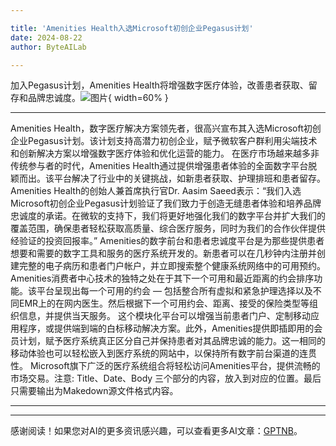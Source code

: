 ```yaml
---

title: 'Amenities Health入选Microsoft初创企业Pegasus计划'
date: 2024-08-22
author: ByteAILab

---
```


加入Pegasus计划，Amenities Health将增强数字医疗体验，改善患者获取、留存和品牌忠诚度。![图片](https://ai-techpark.com/wp-content/uploads/2024/08/Amenities-960x540.jpg){ width=60% }

---

Amenities Health，数字医疗解决方案领先者，很高兴宣布其入选Microsoft初创企业Pegasus计划。该计划支持高潜力初创企业，赋予微软客户群利用尖端技术和创新解决方案以增强数字医疗体验和优化运营的能力。
在医疗市场越来越多非传统参与者的时代，Amenities Health通过提供增强患者体验的全面数字平台脱颖而出。该平台解决了行业中的关键挑战，如新患者获取、护理排班和患者留存。
Amenities Health的创始人兼首席执行官Dr. Aasim Saeed表示：“我们入选Microsoft初创企业Pegasus计划验证了我们致力于创造无缝患者体验和培养品牌忠诚度的承诺。在微软的支持下，我们将更好地强化我们的数字平台并扩大我们的覆盖范围，确保患者轻松获取高质量、综合医疗服务，同时为我们的合作伙伴提供经验证的投资回报率。”
Amenities的数字前台和患者忠诚度平台是为那些提供患者想要和需要的数字工具和服务的医疗系统开发的。新患者可以在几秒钟内注册并创建完整的电子病历和患者门户帐户，并立即搜索整个健康系统网络中的可用预约。Amenities消费者中心技术的独特之处在于其下一个可用和最近距离的约会排序功能。该平台呈现出每一个可用的约会 — 包括整合所有虚拟和紧急护理选择以及不同EMR上的在网内医生。然后根据下一个可用约会、距离、接受的保险类型等组织信息，并提供当天服务。
这个模块化平台可以增强当前患者门户、定制移动应用程序，或提供端到端的白标移动解决方案。此外，Amenities提供即插即用的会员计划，赋予医疗系统真正区分自己并保持患者对其品牌忠诚的能力。这一相同的移动体验也可以轻松嵌入到医疗系统的网站中，以保持所有数字前台渠道的连贯性。
Microsoft旗下广泛的医疗系统组合将轻松访问Amenities平台，提供流畅的市场交易。注意: Title、Date、Body 三个部分的内容，放入到对应的位置。最后只需要输出为Makedown源文件格式内容。

---
---
感谢阅读！如果您对AI的更多资讯感兴趣，可以查看更多AI文章：[GPTNB](https://gptnb.com)。